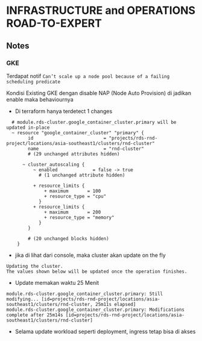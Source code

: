 # INFRASTRUCTURE and OPERATIONS ROAD-TO-EXPERT


## Notes
### GKE

Terdapat notif `Can’t scale up a node pool because of a failing scheduling predicate `

Kondisi Existing GKE dengan disable NAP (Node Auto Provision) di jadikan enable maka behaviournya
- Di terraform hanya terdetect 1 changes 
```
  # module.rds-cluster.google_container_cluster.primary will be updated in-place
  ~ resource "google_container_cluster" "primary" {
        id                          = "projects/rds-rnd-project/locations/asia-southeast1/clusters/rnd-cluster"
        name                        = "rnd-cluster"
        # (29 unchanged attributes hidden)

      ~ cluster_autoscaling {
          ~ enabled             = false -> true
            # (1 unchanged attribute hidden)

          + resource_limits {
              + maximum       = 100
              + resource_type = "cpu"
            }
          + resource_limits {
              + maximum       = 200
              + resource_type = "memory"
            }
        }

        # (20 unchanged blocks hidden)
    }
```

- jika di lihat dari console, maka cluster akan update on the fly
```
Updating the cluster.
The values shown below will be updated once the operation finishes.
```

- Update memakan waktu 25 Menit
```
module.rds-cluster.google_container_cluster.primary: Still modifying... [id=projects/rds-rnd-project/locations/asia-southeast1/clusters/rnd-cluster, 25m11s elapsed]
module.rds-cluster.google_container_cluster.primary: Modifications complete after 25m14s [id=projects/rds-rnd-project/locations/asia-southeast1/clusters/rnd-cluster]
```
- Selama update workload seperti deployment, ingress tetap bisa di akses
